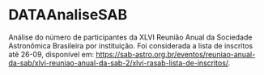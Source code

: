 # DATAAnaliseSAB

Análise do número de participantes da XLVI Reunião Anual da Sociedade Astronômica Brasileira por instituição. Foi considerada a lista de inscritos até 26-09, disponível em: https://sab-astro.org.br/eventos/reuniao-anual-da-sab/xlvi-reuniao-anual-da-sab-2/xlvi-rasab-lista-de-inscritos/.
